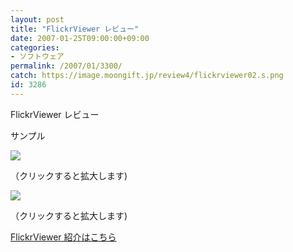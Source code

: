 ```yaml
---
layout: post
title: "FlickrViewer レビュー"
date: 2007-01-25T09:00:00+09:00
categories:
- ソフトウェア
permalink: /2007/01/3300/
catch: https://image.moongift.jp/review4/flickrviewer02.s.png
id: 3286
---
```

FlickrViewer レビュー  
<!--more-->

サンプル

  

[![](https://image.moongift.jp/review4/flickrviewer01.s.png)](https://image.moongift.jp/review4/flickrviewer01.png)  
  
（クリックすると拡大します)

  

[![](https://image.moongift.jp/review4/flickrviewer02.s.png)](https://image.moongift.jp/review4/flickrviewer02.png)  
  
（クリックすると拡大します)

  

[FlickrViewer 紹介はこちら](http://oss.moongift.jp/intro/i-3298.html)

